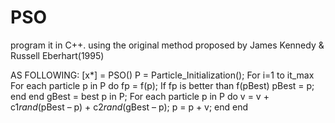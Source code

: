 # PSO
program it in C++. using the original method proposed by James Kennedy &amp; Russell Eberhart(1995)

AS FOLLOWING:
[x*] = PSO()
P = Particle_Initialization();
For i=1 to it_max
For each particle p in P do
fp = f(p);
If fp is better than f(pBest)
pBest = p;
end
end
gBest = best p in P;
For each particle p in P do
v = v + c1*rand*(pBest – p) + c2*rand*(gBest – p);
p = p + v;
end
end
